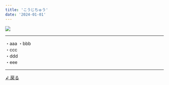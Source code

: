 ```yaml
---
title: 'こうじちゅう'
date: '2024-01-01'
---
```

![](/images/2-0.jpg)
***
・aaa
・bbb  
・ccc  
・ddd  
・eee  
***
[ ↲ 戻る ](https://01234567890.thebase.in/about)
